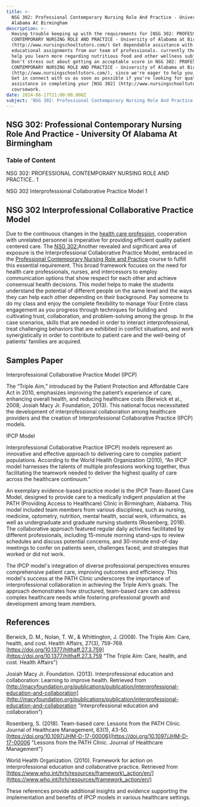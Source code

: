 ```yaml
---
title: >-
  NSG 302: Professional Contemporary Nursing Role And Practice - University Of
  Alabama At Birmingham
description: >-
  Having trouble keeping up with the requirements for [NSG 302: PROFESSIONAL
  CONTEMPORARY NURSING ROLE AND PRACTICE - University of Alabama at Birmingham]
  (http://www.nursingschooltutors.com/) Get dependable assistance with your
  educational assignments from our team of professionals. currently there to
  help you learn more regarding nutritious food and other wellness subjects.
  Don't stress out about getting an acceptable score in NSG 302: PROFESSIONAL
  CONTEMPORARY NURSING ROLE AND PRACTICE - University of Alabama at Birmingham]
  (http://www.nursingschooltutors.com/), since we're eager to help you flourish.
  Get in connect with us as soon as possible if you're looking for qualified
  assistance in completing your [NSG 302] (http://www.nursingschooltutors.com/)
  coursework.
date: 2024-06-17T21:00:00.000Z
subject: 'NSG 302: Professional Contemporary Nursing Role And Practice '
---
```


## **NSG 302: Professional Contemporary Nursing Role And Practice - University Of Alabama At Birmingham**

### Table of Content

NSG 302: PROFESSIONAL CONTEMPORARY NURSING ROLE AND PRACTICE.. 1

NSG 302 Interprofessional Collaborative Practice Model 1

## NSG 302 Interprofessional Collaborative Practice Model

Due to the continuous changes in the [health care profession](https://www.uab.edu/nursing/home/), cooperation with unrelated personnel is imperative for providing efficient quality patient centered care. The [NSG 302:](https://www.uab.edu/nursing/home/)Another revealed and significant area of exposure is the Interprofessional Collaborative Practice Model, embraced in the [Professional Contemporary Nursing Role
and Practice](https://www.uab.edu/nursing/home/) course to fulfill this essential requirement. This broad framework focuses on the need for health care professionals, nurses, and intercessors to employ communication options that show respect for each other
and achieve consensual health decisions. This model helps to make the students understand the potential of different people on the same level and the ways they can help each other depending on their background. Pay someone to do my
class and enjoy the complete flexibility to manage Your Entire class engagement as you progress through techniques for building and cultivating trust, collaboration, and problem-solving among the group. In the case scenarios,
skills that are needed in order to interact interprofessional, treat challenging behaviors that are exhibited in conflict situations, and work synergistically in order to contribute to patient care and the well-being of patients’
families are acquired.

## Samples Paper

Interprofessional Collaborative Practice Model (IPCP)

The “Triple Aim,” introduced by the Patient Protection and Affordable Care Act in 2010, emphasizes improving the patient’s experience of care, enhancing overall health, and reducing healthcare costs (Berwick et al., 2008; Josiah Macy Jr. Foundation, 2013). This national focus necessitated the development of interprofessional collaboration among healthcare providers and the creation of Interprofessional Collaborative Practice (IPCP) models.

IPCP Model

Interprofessional Collaborative Practice (IPCP) models represent an innovative and effective approach to delivering care to complex patient populations. According to the World Health Organization (2010), “An IPCP model harnesses the talents of multiple professions working together, thus facilitating the teamwork needed to deliver the highest quality of care across the healthcare continuum.”

An exemplary evidence-based practice model is the IPCP Team-Based Care Model, designed to provide care to a medically indigent population at the PATH (Providing Access to Healthcare) Clinic in Birmingham, Alabama. This model included team members from various disciplines, such as nursing, medicine, optometry, nutrition, mental health, social work, informatics, as well as undergraduate and graduate nursing students (Rosenberg, 2018). The collaborative approach featured regular daily activities facilitated by different professionals, including 15-minute morning stand-ups to review schedules and discuss potential concerns, and 30-minute end-of-day meetings to confer on patients seen, challenges faced, and strategies that worked or did not work.

The IPCP model's integration of diverse professional perspectives ensures comprehensive patient care, improving outcomes and efficiency. This model's success at the PATH Clinic underscores the importance of interprofessional collaboration in achieving the Triple Aim’s goals. The approach demonstrates how structured, team-based care can address complex healthcare needs while fostering professional growth and development among team members.

## References 

Berwick, D. M., Nolan, T. W., & Whittington, J. (2008). The Triple Aim: Care, health, and cost. Health Affairs, 27(3), 759-769. [https://doi.org/10.1377/hlthaff.27.3.759](https://doi.org/10.1377/hlthaff.27.3.759 "The Triple Aim: Care, health, and cost. Health Affairs")

Josiah Macy Jr. Foundation. (2013). Interprofessional education and collaboration: Learning to improve health. Retrieved from [http://macyfoundation.org/publications/publication/interprofessional-education-and-collaboration](http://macyfoundation.org/publications/publication/interprofessional-education-and-collaboration "Interprofessional education and collaboration")

Rosenberg, S. (2018). Team-based care: Lessons from the PATH Clinic. Journal of Healthcare Management, 63(1), 43-50. [https://doi.org/10.1097/JHM-D-17-00006](https://doi.org/10.1097/JHM-D-17-00006 "Lessons from the PATH Clinic. Journal of Healthcare Management")

World Health Organization. (2010). Framework for action on interprofessional education and collaborative practice. Retrieved from [https://www.who.int/hrh/resources/framework\_action/en/](https://www.who.int/hrh/resources/framework_action/en/)

These references provide additional insights and evidence supporting the implementation and benefits of IPCP models in various healthcare settings.
